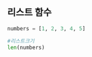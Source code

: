 리스트 함수
-------------------------------------

```python
numbers = [1, 2, 3, 4, 5]

#리스트크기
len(numbers)


```
